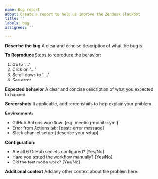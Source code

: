 ```yaml
---
name: Bug report
about: Create a report to help us improve the Zendesk Slackbot
title: ''
labels: bug
assignees: ''

---
```


**Describe the bug**
A clear and concise description of what the bug is.

**To Reproduce**
Steps to reproduce the behavior:
1. Go to '...'
2. Click on '....'
3. Scroll down to '....'
4. See error

**Expected behavior**
A clear and concise description of what you expected to happen.

**Screenshots**
If applicable, add screenshots to help explain your problem.

**Environment:**
- GitHub Actions workflow: [e.g. meeting-monitor.yml]
- Error from Actions tab: [paste error message]
- Slack channel setup: [describe your setup]

**Configuration:**
- Are all 6 GitHub secrets configured? [Yes/No]
- Have you tested the workflow manually? [Yes/No]
- Did the test mode work? [Yes/No]

**Additional context**
Add any other context about the problem here.